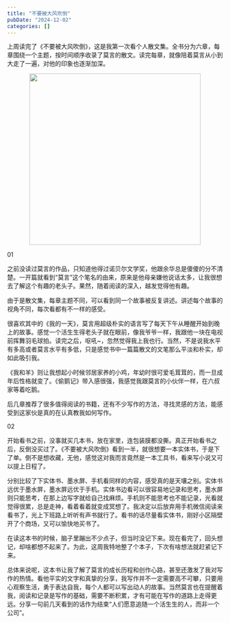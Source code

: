 ```yaml
---
title: "不要被大风吹倒"
pubDate: "2024-12-02"
categories: []
---
```


上周读完了《不要被大风吹倒》，这是我第一次看个人散文集。全书分为六章，每章围绕一个主题，按时间顺序收录了莫言的散文。读完每章，就像陪着莫言从小到大走了一遍，对他的印象也逐渐加深。

<figure class="half"  align="center">
<img src = "https://img.beyondxin.top/2024/202412052021039.jpg" width=400>
</figure>


01

之前没读过莫言的作品，只知道他得过诺贝尔文学奖，他跟余华总是傻傻的分不清楚。一开篇就看到“莫言”这个笔名的由来，原来是他母亲嫌他说话太多，让我很想去了解这个有趣的老头子。果然，随着阅读的深入，越发觉得他有趣。

由于是散文集，每章主题不同，可以看到同一个故事被反复讲述。讲述每个故事的视角不同，每次看都有不一样的感受。

很喜欢其中的《我的一天》，莫言用超级朴实的语言写了每天下午从睡醒开始到晚上的故事。感觉一个活生生得老头子就在眼前，像我爷爷一样，我跟他一块在电视前挥舞羽毛球拍。读完之后，呕吼~，忽然觉得我上我也行。当然，不是说我水平有多高或者莫言水平有多低，只是感觉书中一篇篇散文的文笔那么平淡和朴实，却如此吸引我。

《我和羊》则让我想起小时候邻居家养的小鸡，年幼时很可爱毛茸茸的，而一旦成年后性格就变了。《偷鹅记》带入感很强，我感觉我跟莫言的小伙伴一样，在六叔家等着吃鹅。

后几章推荐了很多值得阅读的书籍，还有不少写作的方法，寻找灵感的方法，能感受到这家伙是真的在认真教我如何写作。

02

开始看书之前，没事就买几本书，放在家里，连包装膜都没撕。真正开始看书之后，反倒没买过了。《不要被大风吹倒》看到一半，就很想要一本实体书，于是下了单。倒不是想收藏，无他，感觉这对我而言竟然是一本工具书，看来写小说又可以提上日程了。

分别比较了下实体书、墨水屏、手机看同样的内容，感受真的是天壤之别。实体书远优于墨水屏，墨水屏远优于手机。实体书边看可以很容易地记录和思考，墨水屏则只能思考，在那上边写字就给自己找麻烦。手机则不能思考也不能记录，光看就觉得很累，总是走神，看着看着就变成冥想了。我决定以后放弃用手机微信阅读来看书了，光上下班路上听听有声书就行了。看书的话尽量看实体书，刚好小区隔壁开了个商场，又可以愉快地买书了。

在读这本书的时候，脑子里蹦出不少点子，但当时没记下来。现在看完了，回头想记，却啥都想不起来了。为此，这周我特地整了个本子，下次有啥想法就赶紧记下来。

总体来说呢，这本书让我了解了莫言的成长历程和创作心路，甚至还激发了我对写作的热情。看他平实的文字和真挚的分享，我写作并不一定需要高不可攀，只要用心观察生活，勇于表达自我，每个人都可以写出动人的故事。当然莫言也在提醒着我，阅读和记录是写作的基础，需要不断积累，才有可能在写作的道路上走得更远。分享一句前几天看到的话作为结束“人们愿意追随一个活生生的人，而非一个公司”。

